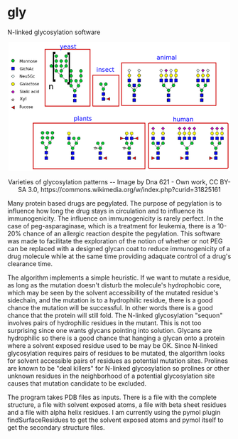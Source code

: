 # gly

N-linked glycosylation software

<p align="center">
  <img src="Variety_of_glycans.svg.png" width="500">
  
<p align="center">  Varieties of glycosylation patterns --
  Image by Dna 621 - Own work, CC BY-SA 3.0, https://commons.wikimedia.org/w/index.php?curid=31825161
</p>

Many protein based drugs are pegylated. The purpose of pegylation is to influence how long the drug stays in circulation and to influence its immunogenicity. The influence on immunogenicity is rarely perfect. In the case of peg-asparaginase, which is a treatment for leukemia, there is a 10-20% chance of an allergic reaction despite the pegylation. This software was made to facilitate the exploration of the notion of whether or not PEG can be replaced with a designed glycan coat to reduce immunogenicity of a drug molecule while at the same time providing adaquate control of a drug's clearance time.

The algorithm implements a simple heuristic. If we want to mutate a residue, as long as the mutation doesn't disturb the molecule's hydrophobic core, which may be seen by the solvent accessibility of the mutated residue's sidechain, and the mutation is to a hydrophilic residue, there is a good chance the mutation will be successful. In other words there is a good chance that the protein will still fold. The N-linked glycosylation "sequon" involves pairs of hydrophilic residues in the mutant. This is not too surprising since one wants glycans pointing into solution. Glycans are hydrophilic so there is a good chance that hanging a glycan onto a protein where a solvent exposed residue used to be may be OK. Since N-linked glycosylation requires pairs of residues to be mutated, the algorithm looks for solvent accessible pairs of residues as potential mutation sites. Prolines are known to be "deal killers" for N-linked glycosylation so prolines or other unknown residues in the neighborhood of a potential glycosylation site causes that mutation candidate to be excluded.

The program takes PDB files as inputs. There is a file with the complete structure, a file with solvent exposed atoms, a file with beta sheet residues and a file with alpha helix residues. I am currently using the pymol plugin findSurfaceResidues to get the solvent exposed atoms and pymol itself to get the secondary structure files.

